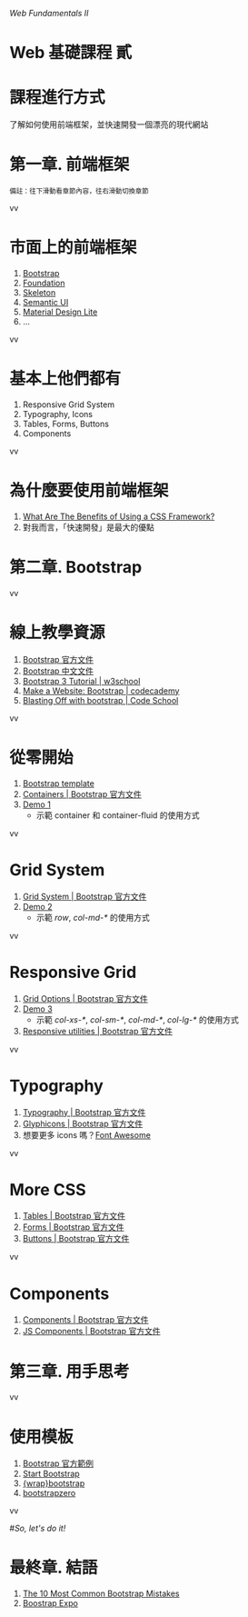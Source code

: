 *Web Fundamentals II*
# Web 基礎課程 貳

>>

# 課程進行方式
了解如何使用前端框架，並快速開發一個漂亮的現代網站

>>

# 第一章. 前端框架
<small>備註：往下滑動看章節內容，往右滑動切換章節</small>

vv

# 市面上的前端框架
1. [Bootstrap](http://getbootstrap.com/)
2. [Foundation](http://foundation.zurb.com/)
3. [Skeleton](http://getskeleton.com/)
4. [Semantic UI](http://semantic-ui.com/)
5. [Material Design Lite](http://www.getmdl.io/index.html)
6. ...

vv

# 基本上他們都有
1. Responsive Grid System
2. Typography, Icons
3. Tables, Forms, Buttons
4. Components

vv

# 為什麼要使用前端框架
1. [What Are The Benefits of Using a CSS Framework?](https://css-tricks.com/what-are-the-benefits-of-using-a-css-framework/)
2. 對我而言，「快速開發」是最大的優點

>>

# 第二章. Bootstrap

vv

# 線上教學資源
1. [Bootstrap 官方文件](http://getbootstrap.com/)
2. [Bootstrap 中文文件](http://v3.bootcss.com/)
3. [Bootstrap 3 Tutorial | w3school](http://www.w3schools.com/bootstrap/)
4. [Make a Website: Bootstrap | codecademy](https://www.codecademy.com/courses/web-beginner-en-yjvdd/0/1)
5. [Blasting Off with bootstrap | Code School](http://campus.codeschool.com/courses/blasting-off-with-bootstrap/level/1/adding-bootstrap)

vv

# 從零開始
1. [Bootstrap template](http://getbootstrap.com/getting-started/#template)
2. [Containers | Bootstrap 官方文件](http://getbootstrap.com/css/#overview-container)
3. [Demo 1](demo1.html)
	- 示範 container 和 container-fluid 的使用方式

vv

# Grid System
1. [Grid System | Bootstrap 官方文件](http://getbootstrap.com/css/#grid)
2. [Demo 2](demo2.html)
	- 示範 *row*, *col-md-&#42;* 的使用方式

vv

# Responsive Grid
1. [Grid Options | Bootstrap 官方文件](http://getbootstrap.com/css/#grid-options)
2. [Demo 3](demo3.html)
	- 示範 *col-xs-&#42;*, *col-sm-&#42;*, *col-md-&#42;*, *col-lg-&#42;* 的使用方式
3. [Responsive utilities | Bootstrap 官方文件](http://getbootstrap.com/css/#responsive-utilities)


vv

# Typography
1. [Typography | Bootstrap 官方文件](http://getbootstrap.com/css/#type)
2. [Glyphicons | Bootstrap 官方文件](http://getbootstrap.com/components/#glyphicons)
3. 想要更多 icons 嗎？[Font Awesome](http://fortawesome.github.io/Font-Awesome/)

vv

# More CSS
1. [Tables | Bootstrap 官方文件](http://getbootstrap.com/css/#tables)
2. [Forms | Bootstrap 官方文件](http://getbootstrap.com/css/#forms)
3. [Buttons | Bootstrap 官方文件](http://getbootstrap.com/css/#buttons-tags)

vv

# Components
1. [Components | Bootstrap 官方文件](http://getbootstrap.com/components/)
2. [JS Components | Bootstrap 官方文件](http://getbootstrap.com/javascript/)

>>

# 第三章. 用手思考

vv

# 使用模板
1. [Bootstrap 官方範例](http://getbootstrap.com/getting-started/#examples)
2. [Start Bootstrap](http://startbootstrap.com/)
3. [{wrap}bootstrap](https://wrapbootstrap.com/)
4. [bootstrapzero](http://www.bootstrapzero.com/)

vv

#*So, let's do it!*

>>

# 最終章. 結語
1. [The 10 Most Common Bootstrap Mistakes](http://www.toptal.com/twitter-bootstrap/the-10-most-common-bootstrap-mistakes)
2. [Boostrap Expo](http://expo.getbootstrap.com/)
